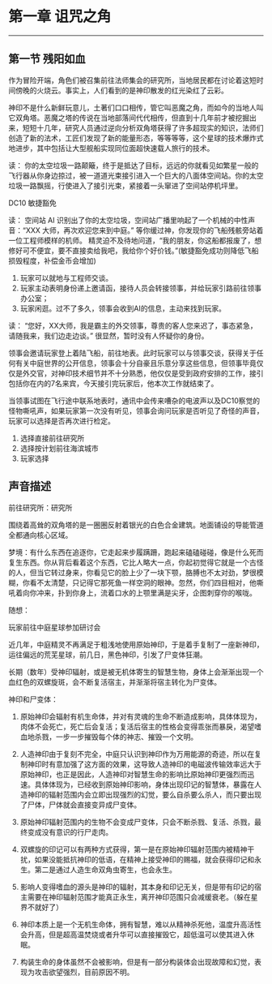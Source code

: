 # 第一章 诅咒之角
---

## 第一节 残阳如血
作为冒险开端，角色们被召集前往法师集会的研究所，当地居民都在讨论着这短时间傍晚的火烧云。事实上，人们看到的是神印散发的红光染红了云彩。

神印不是什么新鲜玩意儿，土著们口口相传，管它叫恶魔之角，而如今的当地人叫它双角塔。恶魔之塔的传说在当地部落间代代相传，但直到十几年前才被挖掘出来，短短十几年，研究人员通过逆向分析双角塔获得了许多超现实的知识，法师们创造了新的法术，工匠们发现了新的能量形态，等等等等，这个星球的技术爆炸式地进步，其中包括让大型舰船实现同位面超快速载人旅行的技术。

读：
你的太空垃圾一路颠簸，终于是抵达了目标，远远的你就看见如繁星一般的飞行器从你身边掠过，被一道道光束接引进入一个巨大的八面体空间站。你的太空垃圾一路飘摇，行使进入了接引光束，紧接着一头窜进了空间站停机坪里。

DC10 敏捷豁免

读：
空间站 AI 识别出了你的太空垃圾，空间站广播里响起了一个机械的中性声音：“XXX 大师，再次欢迎您来到中庭。”
等你缓过神，你发现你的飞船残骸旁站着一位工程师模样的机师。
精灵迫不及待地问道，“我的朋友，你这船都报废了，想修好可不便宜，要不直接卖给我吧，我给你个好价钱。”(敏捷豁免成功则降低飞船损毁程度，补偿金币会增加)

1. 玩家可以就地与工程师交谈。
2. 玩家主动表明身份递上邀请函，接待人员会转接领事，并给玩家引路前往领事办公室；
3. 玩家闲逛。过不了多久，领事会收到AI的信息，主动来找到玩家。

读：
“您好，XX大师，我是霸主的外交领事，尊贵的客人您来迟了，事态紧急，请随我来，我们边走边谈。”
很显然，暂时没有人怀疑你的身份。

领事会邀请玩家登上着陆飞船，前往地表。此时玩家可以与领事交谈，获得关于任何有关中庭世界的公开信息，领事会十分自豪且乐意分享这些信息，但领事毕竟仅仅是外交官，对神印技术细节并不十分熟悉，他仅仅是受到政府安排的工作，接引包括你在内的7名来宾，今天接引完玩家后，他本次工作就结束了。

当领事试图在飞行途中联系地表时，通讯中会传来嘈杂的电波声以及DC10察觉的怪物嘶吼声，如果玩家第一次没有听见，领事会询问玩家是否听见了奇怪的声音，玩家可以选择是否再次进行检定。

1. 选择直接前往研究所
2. 选择按计划前往海滨城市
3. 玩家选择

## 声音描述

前往研究所：研究所

围绕着高耸的双角塔的是一圈圈反射着银光的白色合金建筑。地面铺设的导能管道全都通向核心区域。

梦境：有什么东西在追逐你，它走起来步履蹒跚，跑起来磕磕碰碰，像是什么死而复生东西。你从背后看着这个东西，它比人略大一点，你起初觉得它就是一个古怪的人，但当它转过身来，你看见它的脸上少了一块下颚，胳膊也不太对劲，梦很模糊，你看不太清楚，只记得它那死鱼一样空洞的眼神。忽然，你们四目相对，他嘶吼着向你冲来，扑到你身上，流着口水的上颚里满是尖牙，企图刺穿你的喉咙。

随想：

玩家前往中庭星球参加研讨会

近几年，中庭精灵不再满足于粗浅地使用原始神印，于是着手复制了一座新神印，运往偏远的荒芜星球，前几日，黑色神印，引发了尸变体狂潮。

长期（数年）受神印辐射，或是被无机体寄生的智慧生物，身体上会渐渐出现一个血红色的双螺旋斑，会不断复活宿主，并渐渐将宿主转化为尸变体。

神印和尸变体：

1. 原始神印会辐射有机生命体，并对有灵魂的生命不断造成影响，具体体现为，肉体不会死亡，死亡后会复活；复活后宿主的性格会变得乖张而暴戾，渴望嗜血地杀戮，一步一步摧毁每个体的神志、摧毁一个文明。

2. 人造神印由于复刻不完全，中庭只认识到神印作为万用能源的奇迹，所以在复制神印时有意加强了这方面的效果，这导致人造神印的电磁波传输效率远大于原始神印，也正是因此，人造神印对智慧生命的影响比原始神印更强烈而迅速。具体体现为，已经收到原始神印影响，身体出现印记的智慧体，暴露在人造神印的辐射范围内会立即出现强烈的幻觉，要么自杀要么杀人，而只要出现了尸体，尸体就会直接变异成尸变体。

3. 原始神印辐射范围内的生物不会变成尸变体，只会不断杀戮、复活、杀戮，最终变成没有意识的行尸走肉。

4. 双螺旋的印记可以有两种方式获得，第一是在原始神印辐射范围内被精神干扰，如果没能抵抗神印的低语，在精神上接受神印的赐福，就会获得印记和永生。第二是通过人造生命双角虫寄生，也会永生。

5. 影响人变得嗜血的源头是神印的辐射，其本身和印记无关，但是带有印记的宿主需要在神印辐射范围才能真正永生，离开神印范围只会减缓衰老。（躲在星界不就好了）

6. 神印本质上是一个无机生命体，拥有智慧，难以从精神杀死他，温度升高活性会升高，但是超高温焚烧或者升华可以直接摧毁它，超低温可以使其进入休眠。

7. 构装生命的身体虽然不会被影响，但是有一部分构装体会出现故障和幻觉，表现为攻击欲望强烈，目前原因不明。
